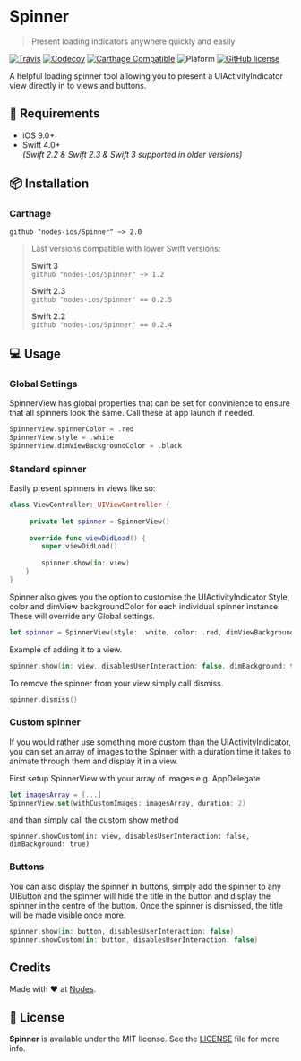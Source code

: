 # Spinner
> Present loading indicators anywhere quickly and easily

[![Travis](https://travis-ci.org/nodes-ios/Spinner.svg?branch=master)](https://travis-ci.org/nodes-ios/Spinner)
[![Codecov](https://img.shields.io/codecov/c/github/nodes-ios/Spinner.svg)](https://codecov.io/github/nodes-ios/Spinner)
[![Carthage Compatible](https://img.shields.io/badge/Carthage-compatible-4BC51D.svg?style=flat)](https://github.com/Carthage/Carthage)
![Plaform](https://img.shields.io/badge/platform-iOS-lightgrey.svg)
[![GitHub license](https://img.shields.io/badge/license-MIT-blue.svg)](https://github.com/nodes-ios/Spinner/blob/master/LICENSE)

A helpful loading spinner tool allowing you to present a UIActivityIndicator view directly in to views and buttons.

## 📝 Requirements

* iOS 9.0+
* Swift 4.0+  
*(Swift 2.2 & Swift 2.3 & Swift 3 supported in older versions)*

## 📦 Installation

### Carthage
~~~
github "nodes-ios/Spinner" ~> 2.0
~~~

> Last versions compatible with lower Swift versions:  
>
> **Swift 3**  
> `github "nodes-ios/Spinner" ~> 1.2`
>
> **Swift 2.3**  
> `github "nodes-ios/Spinner" == 0.2.5`
>
> **Swift 2.2**  
> `github "nodes-ios/Spinner" == 0.2.4`

## 💻 Usage

### Global Settings

SpinnerView has global properties that can be set for convinience to ensure that all spinners look the same. Call these at app launch if needed.

```swift
SpinnerView.spinnerColor = .red
SpinnerView.style = .white
SpinnerView.dimViewBackgroundColor = .black
```

### Standard spinner
Easily present spinners in views like so:

```swift
class ViewController: UIViewController {
  
     private let spinner = SpinnerView()
    
     override func viewDidLoad() {
        super.viewDidLoad()
       
        spinner.show(in: view)
    }
}
```

Spinner also gives you the option to customise the UIActivityIndicator Style, color and dimView backgroundColor for each individual spinner instance. These will override any Global settings.

```swift
let spinner = SpinnerView(style: .white, color: .red, dimViewBackgroundColor: .black)
```

Example of adding it to a view.

```swift
spinner.show(in: view, disablesUserInteraction: false, dimBackground: true)
```

To remove the spinner from your view simply call dismiss.

```swift
spinner.dismiss()
```

### Custom spinner
If you would rather use something more custom than the UIActivityIndicator, you can set an array of images to the Spinner with a duration time it takes to animate through them and display it in a view.

First setup SpinnerView with your array of images e.g. AppDelegate

```swift
let imagesArray = [...]
SpinnerView.set(withCustomImages: imagesArray, duration: 2)
```

and than simply call the custom show method

```swif
spinner.showCustom(in: view, disablesUserInteraction: false, dimBackground: true)
```

### Buttons
You can also display the spinner in buttons, simply add the spinner to any UIButton and the spinner will hide the title in the button and display the spinner in the centre of the button. Once the spinner is dismissed, the title will be made visible once more.

```swift
spinner.show(in: button, disablesUserInteraction: false)
spinner.showCustom(in: button, disablesUserInteraction: false)
```

## Credits
Made with ❤️ at [Nodes](http://nodesagency.com).

## 📄 License
**Spinner** is available under the MIT license. See the [LICENSE](https://github.com/nodes-ios/Spinner/blob/master/LICENSE) file for more info.

